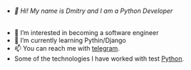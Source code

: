 - ###### 👋 Hi! My name is Dmitry and I am a Python Developer 
- 👀 I’m interested in becoming a software engineer
- 🌱 I’m currently learning Pythin/Django
- 📫 You can reach me with [telegram](https://t.me/Khomy_doo_lin).
- Some of the technologies I have worked with
test [Python](https://www.python.org/).

